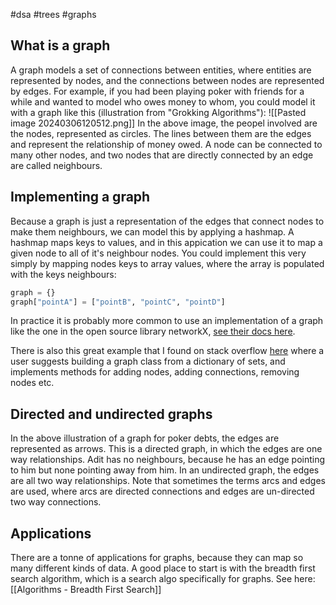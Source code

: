 #dsa #trees #graphs 

## What is a graph
A graph models a set of connections between entities, where entities are represented by nodes, and the connections between nodes are represented by edges. For example, if you had been playing poker with friends for a while and wanted to model who owes money to whom, you could model it with a graph like this (illustration from "Grokking Algorithms"):
![[Pasted image 20240306120512.png]]
In the above image, the peopel involved are the nodes, represented as circles. The lines between them are the edges and represent the relationship of money owed. A node can be connected to many other nodes, and two nodes that are directly connected by an edge are called neighbours.

## Implementing a graph
Because a graph is just a representation of the edges that connect nodes to make them neighbours, we can model this by applying a hashmap. A hashmap maps keys to values, and in this appication we can use it to map a given node to all of it's neighbour nodes. You could implement this very simply by mapping nodes keys to array values, where the array is populated with the keys neighbours:
```python
graph = {}
graph["pointA"] = ["pointB", "pointC", "pointD"]
```

In practice it is probably more common to use an implementation of a graph like the one in the open source library networkX, [see their docs here](https://networkx.org/documentation/stable/reference/classes/index.html).

There is also this great example that I found on stack overflow [here](https://stackoverflow.com/questions/19472530/representing-graphs-data-structure-in-python) where a user suggests building a graph class from a dictionary of sets, and implements methods for adding nodes, adding connections, removing nodes etc.
## Directed and undirected graphs
In the above illustration of a graph for poker debts, the edges are represented as arrows. This is a directed graph, in which the edges are one way relationships. Adit has no neighbours, because he has an edge pointing to him but none pointing away from him. In an undirected graph, the edges are all two way relationships. Note that sometimes the terms arcs and edges are used, where arcs are directed connections and edges are un-directed two way connections.

## Applications
There are a tonne of applications for graphs, because they can map so many different kinds of data. A good place to start is with the breadth first search algorithm, which is a search algo specifically for graphs. See here: [[Algorithms - Breadth First Search]]